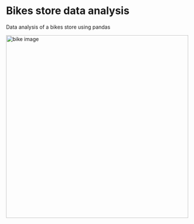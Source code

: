 # Bikes store data analysis

Data analysis of a bikes store using pandas

<img src="https://images.unsplash.com/photo-1592614558340-8095660384f6?ixlib=rb-4.0.3&ixid=M3wxMjA3fDB8MHxwaG90by1wYWdlfHx8fGVufDB8fHx8fA%3D%3D&auto=format&fit=crop&w=2030&q=80" alt="bike image" width="500" />
